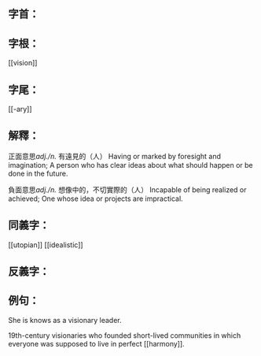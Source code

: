 
## 字首：

## 字根：
[[vision]]

## 字尾：
[[-ary]]

## 解釋：
正面意思*adj./n.*
有遠見的（人）
Having or marked by foresight and imagination; A person who has clear ideas about what should happen or be done in the future.

負面意思*adj./n.*
想像中的，不切實際的（人）
Incapable of being realized or achieved; One whose idea or projects are impractical.

## 同義字：
[[utopian]]
[[idealistic]]

## 反義字：

## 例句：
She is knows as a visionary leader.

19th-century visionaries who founded short-lived communities in which everyone was supposed to live in perfect [[harmony]].



